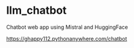 # llm_chatbot
Chatbot web app using Mistral and HuggingFace

https://ghappy112.pythonanywhere.com/chatbot
